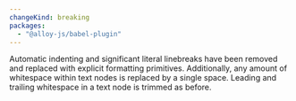 ```yaml
---
changeKind: breaking
packages:
  - "@alloy-js/babel-plugin"
---
```


Automatic indenting and significant literal linebreaks have been removed and replaced with explicit formatting primitives.  Additionally, any amount of whitespace within text nodes is replaced by a single space. Leading and trailing whitespace in a text node is trimmed as before.